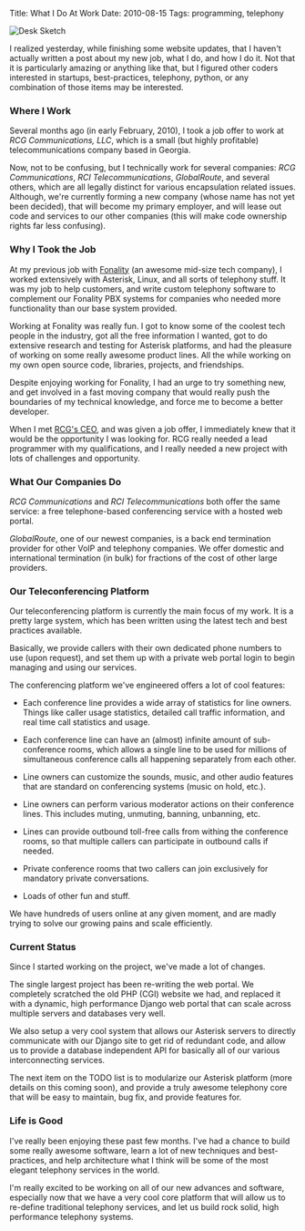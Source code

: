 Title: What I Do At Work
Date: 2010-08-15
Tags: programming, telephony


![Desk Sketch][]


I realized yesterday, while finishing some website updates, that I haven't
actually written a post about my new job, what I do, and how I do it.
Not that it is particularly amazing or anything like that, but I figured other
coders interested in startups, best-practices, telephony, python, or any
combination of those items may be interested.


### Where I Work

Several months ago (in early February, 2010), I took a job offer to work at
*RCG Communications, LLC*, which is a small (but highly profitable)
telecommunications company based in Georgia.

Now, not to be confusing, but I technically work for several companies:
*RCG Communications*, *RCI Telecommunications*, *GlobalRoute*, and several
others, which are all legally distinct for various encapsulation related
issues.  Although, we're currently forming a new company (whose name has not
yet been decided), that will become my primary employer, and will lease out
code and services to our other companies (this will make code ownership rights
far less confusing).


### Why I Took the Job

At my previous job with [Fonality][] (an awesome mid-size tech company), I
worked extensively with Asterisk, Linux, and all sorts of telephony stuff.  It
was my job to help customers, and write custom telephony software to complement
our Fonality PBX systems for companies who needed more functionality than our
base system provided.

Working at Fonality was really fun.  I got to know some of the coolest tech
people in the industry, got all the free information I wanted, got to do
extensive research and testing for Asterisk platforms, and had the pleasure of
working on some really awesome product lines.  All the while working on my own
open source code, libraries, projects, and friendships.

Despite enjoying working for Fonality, I had an urge to try something new, and
get involved in a fast moving company that would really push the boundaries of
my technical knowledge, and force me to become a better developer.

When I met [RCG's CEO][], and was given a job offer, I immediately knew that it
would be the opportunity I was looking for.  RCG really needed a lead
programmer with my qualifications, and I really needed a new project with lots
of challenges and opportunity.


### What Our Companies Do

*RCG Communications* and *RCI Telecommunications* both offer the same service:
a free telephone-based conferencing service with a hosted web portal.

*GlobalRoute*, one of our newest companies, is a back end termination provider
for other VoIP and telephony companies.  We offer domestic and international
termination (in bulk) for fractions of the cost of other large providers.


### Our Teleconferencing Platform

Our teleconferencing platform is currently the main focus of my work.  It is a
pretty large system, which has been written using the latest tech and best
practices available.

Basically, we provide callers with their own dedicated phone numbers to use
(upon request), and set them up with a private web portal login to begin
managing and using our services.

The conferencing platform we've engineered offers a lot of cool features:

-   Each conference line provides a wide array of statistics for line owners.
    Things like caller usage statistics, detailed call traffic information, and
    real time call statistics and usage.

-   Each conference line can have an (almost) infinite amount of sub-conference
    rooms, which allows a single line to be used for millions of simultaneous
    conference calls all happening separately from each other.

-   Line owners can customize the sounds, music, and other audio features that
    are standard on conferencing systems (music on hold, etc.).

-   Line owners can perform various moderator actions on their conference
    lines.  This includes muting, unmuting, banning, unbanning, etc.

-   Lines can provide outbound toll-free calls from withing the conference
    rooms, so that multiple callers can participate in outbound calls if
    needed.

-   Private conference rooms that two callers can join exclusively for
    mandatory private conversations.

-   Loads of other fun and stuff.

We have hundreds of users online at any given moment, and are madly trying to
solve our growing pains and scale efficiently.


### Current Status

Since I started working on the project, we've made a lot of changes.

The single largest project has been re-writing the web portal.  We completely
scratched the old PHP (CGI) website we had, and replaced it with a dynamic,
high performance Django web portal that can scale across multiple servers and
databases very well.

We also setup a very cool system that allows our Asterisk servers to directly
communicate with our Django site to get rid of redundant code, and allow us to
provide a database independent API for basically all of our various
interconnecting services.

The next item on the TODO list is to modularize our Asterisk platform (more
details on this coming soon), and provide a truly awesome telephony core that
will be easy to maintain, bug fix, and provide features for.


### Life is Good

I've really been enjoying these past few months.  I've had a chance to build
some really awesome software, learn a lot of new techniques and best-practices,
and help architecture what I think will be some of the most elegant telephony
services in the world.

I'm really excited to be working on all of our new advances and software,
especially now that we have a very cool core platform that will allow us to
re-define traditional telephony services, and let us build rock solid, high
performance telephony systems.


  [Desk Sketch]: |filename|/images/2010/desk-sketch.png "Desk Sketch"
  [Fonality]: http://www.fonality.com/ "Fonality"
  [RCG's CEO]: http://www.chrisbrunner.com/ "Chris Brunner"
